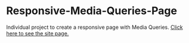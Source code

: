 # Responsive-Media-Queries-Page
Individual project to create a responsive page with Media Queries.
[Click here to see the site page.](https://alexvoynov.github.io/Responsive-Media-Queries-Page/)
